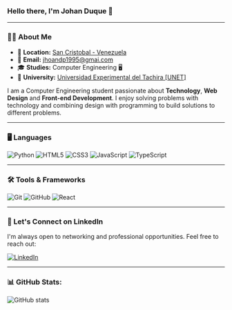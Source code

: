 ### **Hello there, I'm Johan Duque 👋**

---

### 🧑‍💻 **About Me**

- 📍 **Location:** <a href="https://maps.app.goo.gl/NKgGF7dzM2azMY7j7" target="_blank">San Cristobal - Venezuela</a>   
- 📧 **Email:** [jhoandp1995@gmai.com](mailto:jn.arias@uniandes.edu.co) 
- 🎓 **Studies:** Computer Engineering 🖥️
- 🏫 **University:** [Universidad Experimental del Tachira [UNET]](http://www.unet.edu.ve/) 

I am a Computer Engineering student passionate about **Technology**, **Web Design** and **Front-end Development**. I enjoy solving problems with technology and combining design with programming to build solutions to different problems.

---

### 🖥️ **Languages**

![Python](https://img.shields.io/badge/Python-2A70A6?style=for-the-badge&logo=Python&logoColor=yellow)
![HTML5](https://img.shields.io/badge/HTML5-E34F26?style=for-the-badge&logo=html5&logoColor=white)
![CSS3](https://img.shields.io/badge/CSS3-1572B6?style=for-the-badge&logo=css3&logoColor=white)
![JavaScript](https://img.shields.io/badge/JavaScript-FCC624?style=for-the-badge&logo=JavaScript&logoColor=black)
![TypeScript](https://img.shields.io/badge/TypeScript-0091FF?style=for-the-badge&logo=JavaScript&logoColor=white) 

---

### 🛠️ **Tools & Frameworks**

![Git](https://img.shields.io/badge/Git-F05032?style=for-the-badge&logo=git&logoColor=white)
![GitHub](https://img.shields.io/badge/GitHub-000?style=for-the-badge&logo=GitHub&logoColor=white)
![React](https://img.shields.io/badge/React-21BFC4?style=for-the-badge&logo=React&logoColor=black)

---

### 📇 Let's Connect on LinkedIn

I'm always open to networking and professional opportunities. Feel free to reach out:

[![LinkedIn](https://img.shields.io/badge/LinkedIn-0077B5?style=for-the-badge&logo=linkedin&logoColor=white)](https://www.linkedin.com/in/johan-omar-duque-pereira-05160733a/)

---

### 📊 GitHub Stats:

![GitHub stats](https://readme-stats-git-dependabot-npmandyarne-eddee2-jsncars-projects.vercel.app/api?username=Johan-Duque&show_icons=true&hide_rank=true&custom_title=JsNcAr&theme=radical)



